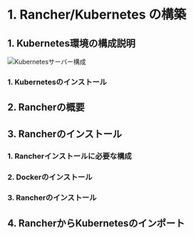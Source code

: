 # 1. Rancher/Kubernetes の構築

## 1. Kubernetes環境の構成説明

![Kubernetesサーバー構成](https://raw.githubusercontent.com/ynott/RancherTrident/images/KubernetesServers.png)

### 1. Kubernetesのインストール


## 2. Rancherの概要



## 3. Rancherのインストール
### 1. Rancherインストールに必要な構成
### 2. Dockerのインストール
### 3. Rancherのインストール

## 4. RancherからKubernetesのインポート

